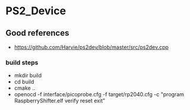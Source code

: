 # PS2_Device

## Good references
* https://github.com/Harvie/ps2dev/blob/master/src/ps2dev.cpp

### build steps
* mkdir build
* cd build
* cmake ..
* openocd -f interface/picoprobe.cfg -f target/rp2040.cfg -c "program RaspberryShifter.elf verify reset exit"